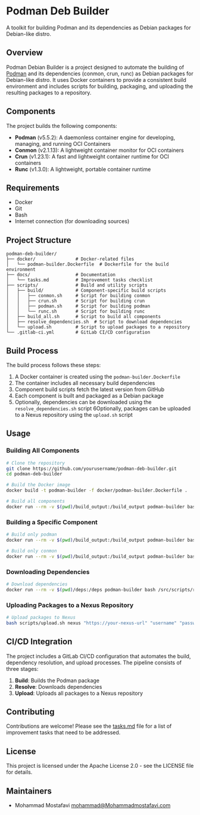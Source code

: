 # Podman Deb Builder

A toolkit for building Podman and its dependencies as Debian packages for Debian-like distro.

## Overview

Podman Debian Builder is a project designed to automate the building of [Podman](https://podman.io/) and its dependencies (conmon, crun, runc) as Debian packages for Debian-like distro. It uses Docker containers to provide a consistent build environment and includes scripts for building, packaging, and uploading the resulting packages to a repository.

## Components

The project builds the following components:

- **Podman** (v5.5.2): A daemonless container engine for developing, managing, and running OCI Containers
- **Conmon** (v2.1.13): A lightweight container monitor for OCI containers
- **Crun** (v1.23.1): A fast and lightweight container runtime for OCI containers
- **Runc** (v1.3.0): A lightweight, portable container runtime

## Requirements

- Docker
- Git
- Bash
- Internet connection (for downloading sources)

## Project Structure

```
podman-deb-builder/
├── docker/               # Docker-related files
│   └── podman-builder.Dockerfile  # Dockerfile for the build environment
├── docs/                 # Documentation
│   └── tasks.md          # Improvement tasks checklist
├── scripts/              # Build and utility scripts
│   ├── build/            # Component-specific build scripts
│   │   ├── conmon.sh     # Script for building conmon
│   │   ├── crun.sh       # Script for building crun
│   │   ├── podman.sh     # Script for building podman
│   │   └── runc.sh       # Script for building runc
│   ├── build_all.sh      # Script to build all components
│   ├── resolve_dependencies.sh  # Script to download dependencies
│   └── upload.sh         # Script to upload packages to a repository
└── .gitlab-ci.yml        # GitLab CI/CD configuration
```

## Build Process

The build process follows these steps:

1. A Docker container is created using the `podman-builder.Dockerfile`
2. The container includes all necessary build dependencies
3. Component build scripts fetch the latest version from GitHub
4. Each component is built and packaged as a Debian package
5. Optionally, dependencies can be downloaded using the `resolve_dependencies.sh` script
6Optionally, packages can be uploaded to a Nexus repository using the `upload.sh` script

## Usage

### Building All Components

```bash
# Clone the repository
git clone https://github.com/yourusername/podman-deb-builder.git
cd podman-deb-builder

# Build the Docker image
docker build -t podman-builder -f docker/podman-builder.Dockerfile .

# Build all components
docker run --rm -v $(pwd)/build_output:/build_output podman-builder bash /src/scripts/build_all.sh
```

### Building a Specific Component

```bash
# Build only podman
docker run --rm -v $(pwd)/build_output:/build_output podman-builder bash /src/scripts/build/podman.sh

# Build only conmon
docker run --rm -v $(pwd)/build_output:/build_output podman-builder bash /src/scripts/build/conmon.sh
```

### Downloading Dependencies

```bash
# Download dependencies
docker run --rm -v $(pwd)/deps:/deps podman-builder bash /src/scripts/resolve_dependencies.sh
```

### Uploading Packages to a Nexus Repository

```bash
# Upload packages to Nexus
bash scripts/upload.sh nexus "https://your-nexus-url" "username" "password" "repository-name"
```

## CI/CD Integration

The project includes a GitLab CI/CD configuration that automates the build, dependency resolution, and upload processes. The pipeline consists of three stages:

1. **Build**: Builds the Podman package
2. **Resolve**: Downloads dependencies
3. **Upload**: Uploads all packages to a Nexus repository

## Contributing

Contributions are welcome! Please see the [tasks.md](docs/tasks.md) file for a list of improvement tasks that need to be addressed.

## License

This project is licensed under the Apache License 2.0 - see the LICENSE file for details.

## Maintainers

- Mohammad Mostafavi <mohammad@Mohammadmostafavi.com>